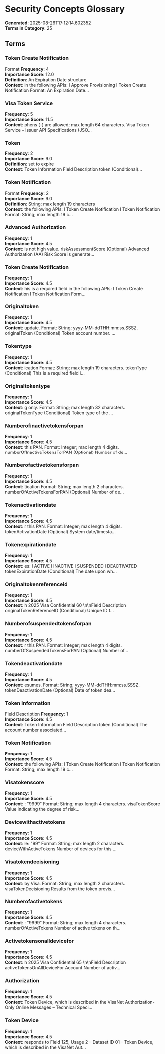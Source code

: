 # Security Concepts Glossary

**Generated**: 2025-08-26T17:12:14.602352  
**Terms in Category**: 25  

## Terms

### Token Create Notification
Format
**Frequency**: 4  
**Importance Score**: 12.0  
**Definition**: An Expiration Date structure  
**Context**: in the following APIs: l Approve Provisioning l Token Create Notification Format: An Expiration Date...  

### Visa Token Service
**Frequency**: 5  
**Importance Score**: 11.5  
**Context**: phens (-) are allowed; max length 64 characters. Visa Token Service – Issuer API Specifications (JSO...  

### Token
**Frequency**: 2  
**Importance Score**: 9.0  
**Definition**: set to expire  
**Context**: Token Information Field Description token (Conditional)...  

### Token Notification
Format
**Frequency**: 2  
**Importance Score**: 9.0  
**Definition**: String; max length 19 characters  
**Context**: the following APIs: l Token Create Notification l Token Notification Format: String; max length 19 c...  

### Advanced Authorization
**Frequency**: 1  
**Importance Score**: 4.5  
**Context**: is not high value. riskAssessmentScore (Optional) Advanced Authorization (AA) Risk Score is generate...  

### Token Create Notification
**Frequency**: 1  
**Importance Score**: 4.5  
**Context**: his is a required field in the following APIs: l Token Create Notification l Token Notification Form...  

### Originaltoken
**Frequency**: 1  
**Importance Score**: 4.5  
**Context**: update. Format: String; yyyy-MM-ddTHH:mm:ss.SSSZ. originalToken (Conditional) Token account number. ...  

### Tokentype
**Frequency**: 1  
**Importance Score**: 4.5  
**Context**: ication Format: String; max length 19 characters. tokenType (Conditional) This is a required field i...  

### Originaltokentype
**Frequency**: 1  
**Importance Score**: 4.5  
**Context**: g only. Format: String; max length 32 characters. originalTokenType (Conditional) Token type of the ...  

### Numberofinactivetokensforpan
**Frequency**: 1  
**Importance Score**: 4.5  
**Context**: this PAN. Format: Integer; max length 4 digits. numberOfInactiveTokensForPAN (Optional) Number of de...  

### Numberofactivetokensforpan
**Frequency**: 1  
**Importance Score**: 4.5  
**Context**: tication Format: String; max length 2 characters. numberOfActiveTokensForPAN (Optional) Number of de...  

### Tokenactivationdate
**Frequency**: 1  
**Importance Score**: 4.5  
**Context**: r this PAN. Format: Integer; max length 4 digits. tokenActivationDate (Optional) System date/timesta...  

### Tokenexpirationdate
**Frequency**: 1  
**Importance Score**: 4.5  
**Context**: es: l ACTIVE l INACTIVE l SUSPENDED l DEACTIVATED tokenExpirationDate (Conditional) The date upon wh...  

### Originaltokenreferenceid
**Frequency**: 1  
**Importance Score**: 4.5  
**Context**: h 2025 Visa Confidential 60 \n\nField Description originalTokenReferenceID (Conditional) Unique ID f...  

### Numberofsuspendedtokensforpan
**Frequency**: 1  
**Importance Score**: 4.5  
**Context**: r this PAN. Format: Integer; max length 4 digits. numberOfSuspendedTokensForPAN (Optional) Number of...  

### Tokendeactivationdate
**Frequency**: 1  
**Importance Score**: 4.5  
**Context**: esumes. Format: String; yyyy-MM-ddTHH:mm:ss.SSSZ. tokenDeactivationDate (Optional) Date of token dea...  

### Token Information
Field
Description
**Frequency**: 1  
**Importance Score**: 4.5  
**Context**: Token Information Field Description token (Conditional) The account number associated...  

### Token Notification
**Frequency**: 1  
**Importance Score**: 4.5  
**Context**: the following APIs: l Token Create Notification l Token Notification Format: String; max length 19 c...  

### Visatokenscore
**Frequency**: 1  
**Importance Score**: 4.5  
**Context**: : "9999" Format: String; max length 4 characters. visaTokenScore Value indicating the degree of risk...  

### Devicewithactivetokens
**Frequency**: 1  
**Importance Score**: 4.5  
**Context**: le: "99" Format: String; max length 2 characters. deviceWithActiveTokens Number of devices for this ...  

### Visatokendecisioning
**Frequency**: 1  
**Importance Score**: 4.5  
**Context**: by Visa. Format: String; max length 2 characters. visaTokenDecisioning Results from the token provis...  

### Numberofactivetokens
**Frequency**: 1  
**Importance Score**: 4.5  
**Context**: : "9999" Format: String; max length 4 characters. numberOfActiveTokens Number of active tokens on th...  

### Activetokensonalldevicefor
**Frequency**: 1  
**Importance Score**: 4.5  
**Context**: h 2025 Visa Confidential 65 \n\nField Description activeTokensOnAllDeviceFor Account Number of activ...  

### Authorization
**Frequency**: 1  
**Importance Score**: 4.5  
**Context**: Token Device, which is described in the VisaNet Authorization-Only Online Messages – Technical Speci...  

### Token Device
**Frequency**: 1  
**Importance Score**: 4.5  
**Context**: responds to Field 125, Usage 2 – Dataset ID 01 - Token Device, which is described in the VisaNet Aut...  

